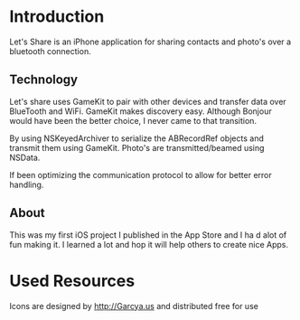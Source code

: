 Introduction
====================
Let's Share is an iPhone application for sharing contacts and photo's over a bluetooth connection.

Technology
--------------------
Let's share uses GameKit to pair with other devices and transfer data over BlueTooth and WiFi. GameKit makes discovery easy. Although Bonjour would have been the better choice, I never came to that transition.

By using NSKeyedArchiver to serialize the ABRecordRef objects and transmit them using GameKit. Photo's are transmitted/beamed using NSData.

If been optimizing the communication protocol to allow for better error handling.

About
---------------------

This was my first iOS project I published in the App Store and I ha d alot of fun making it. I learned a lot and hop it will help others to create nice Apps.

Used Resources
====================
Icons are designed by http://Garcya.us and distributed free for use

